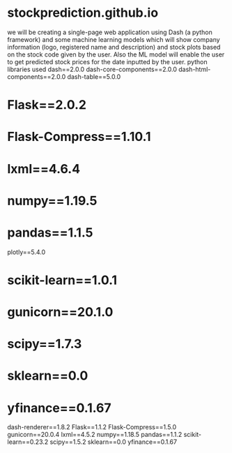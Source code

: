 # stockprediction.github.io
we will be creating a single-page web application using Dash (a python framework) and some machine learning models which will show company information (logo, registered name and description) and stock plots based on the stock code given by the user. 
Also the ML model will enable the user to get predicted stock prices for the date inputted by the user.
python libraries used
dash==2.0.0
dash-core-components==2.0.0
dash-html-components==2.0.0
dash-table==5.0.0
# Flask==2.0.2
# Flask-Compress==1.10.1
# lxml==4.6.4
# numpy==1.19.5
# pandas==1.1.5
plotly==5.4.0
# scikit-learn==1.0.1
# gunicorn==20.1.0
# scipy==1.7.3
# sklearn==0.0
# yfinance==0.1.67

dash-renderer==1.8.2
Flask==1.1.2
Flask-Compress==1.5.0
gunicorn==20.0.4
lxml==4.5.2
numpy==1.18.5
pandas==1.1.2
scikit-learn==0.23.2
scipy==1.5.2
sklearn==0.0
yfinance==0.1.67
